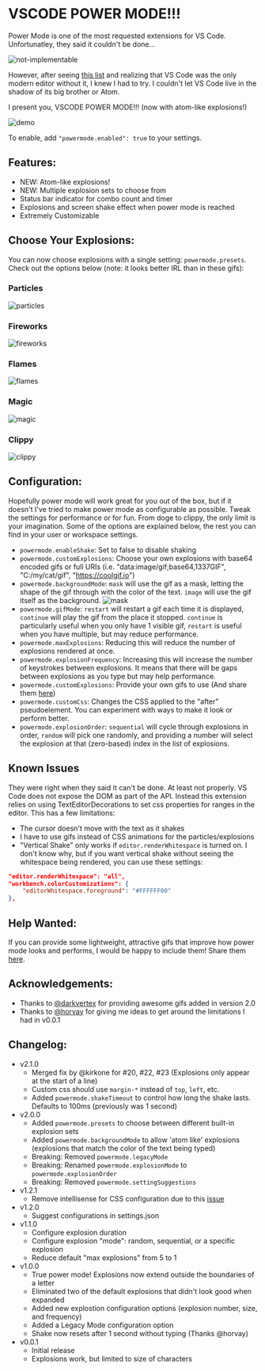 # VSCODE POWER MODE!!!

Power Mode is one of the most requested extensions for VS Code. Unfortunatley, they said it couldn't be done...

![not-implementable](images/not-implementable.png)

However, after seeing [this list](https://github.com/codeinthedark/awesome-power-mode) and realizing that VS Code was the only modern editor without it, I knew I had to try. I couldn't let VS Code live in the shadow of its big brother or Atom.

I present you, VSCODE POWER MODE!!! (now with atom-like explosions!)

![demo](images/demo-presets-particles.gif)

To enable, add `"powermode.enabled": true` to your settings.

## Features:
* NEW: Atom-like explosions!
* NEW: Multiple explosion sets to choose from
* Status bar indicator for combo count and timer
* Explosions and screen shake effect when power mode is reached
* Extremely Customizable

## Choose Your Explosions:
You can now choose explosions with a single setting: `powermode.presets`. Check out the options below (note: it looks better IRL than in these gifs):

### Particles

![particles](images/demo-presets-particles.gif)

### Fireworks

![fireworks](images/demo-presets-fireworks.gif)

### Flames

![flames](images/demo-presets-flames.gif)

### Magic

![magic](images/demo-presets-magic.gif)

### Clippy

![clippy](images/demo-presets-clippy.gif)

## Configuration:
Hopefully power mode will work great for you out of the box, but if it doesn't I've tried to make power mode as configurable as possible. Tweak the settings for performance or for fun. From doge to clippy, the only limit is your imagination. Some of the options are explained below, the rest you can find in your user or workspace settings.

* `powermode.enableShake`: Set to false to disable shaking
* `powermode.customExplosions`: Choose your own explosions with base64 encoded gifs or full URIs (i.e. "data:image/gif;base64,1337GIF", "C:/my/cat/gif", "https://coolgif.io")
* `powermode.backgroundMode`: `mask` will use the gif as a mask, letting the shape of the gif through with the color of the text. `image` will use the gif itself as the background.
![mask](images/demo-mask-fireworks.gif)
* `powermode.gifMode`: `restart` will restart a gif each time it is displayed, `continue` will play the gif from the place it stopped. `continue` is particularly useful when you only have 1 visible gif, `restart` is useful when you have multiple, but may reduce performance.
* `powermode.maxExplosions`: Reducing this will reduce the number of explosions rendered at once.
* `powermode.explosionFrequency`: Increasing this will increase the number of keystrokes between explosions. It means that there will be gaps between explosions as you type but may help performance.
* `powermode.customExplosions`: Provide your own gifs to use (And share them [here](https://github.com/hoovercj/vscode-power-mode/issues/1))
* `powermode.customCss`: Changes the CSS applied to the "after" pseudoelement. You can experiment with ways to make it look or perform better.
* `powermode.explosionOrder`: `sequential` will cycle through explosions in order, `random` will pick one randomly, and providing a number will select the explosion at that (zero-based) index in the list of explosions.

## Known Issues

They were right when they said it can't be done. At least not properly. VS Code does not expose the DOM as part of the API. Instead this extension relies on using TextEditorDecorations to set css properties for ranges in the editor. This has a few limitations:
* The cursor doesn't move with the text as it shakes
* I have to use gifs instead of CSS animations for the particles/explosions
* "Vertical Shake" only works if `editor.renderWhitespace` is turned on. I don't know why, but if you want vertical shake without seeing the whitespace being rendered, you can use these settings:

```json
"editor.renderWhitespace": "all",
"workbench.colorCustomizations": {
    "editorWhitespace.foreground": "#FFFFFF00"
},
```

## Help Wanted:
If you can provide some lightweight, attractive gifs that improve how power mode looks and performs, I would be happy to include them! Share them [here](https://github.com/hoovercj/vscode-power-mode/issues/1).

## Acknowledgements:
* Thanks to [@darkvertex](https://github.com/darkvertex) for providing awesome gifs added in version 2.0
* Thanks to [@horvay](https://github.com/horvay) for giving me ideas to get around the limitations I had in v0.0.1

## Changelog:
- v2.1.0
  - Merged fix by @kirkone for #20, #22, #23 (Explosions only appear at the start of a line)
  - Custom css should use `margin-*` instead of `top`, `left`, etc.
  - Added `powermode.shakeTimeout` to control how long the shake lasts. Defaults to 100ms (previously was 1 second)
- v2.0.0
  - Added `powermode.presets` to choose between different built-in explosion sets
  - Added `powermode.backgroundMode` to allow 'atom like' explosions (explosions that match the color of the text being typed)
  - Breaking: Removed `powermode.legacyMode`
  - Breaking: Renamed `powermode.explosionMode` to `powermode.explosionOrder`
  - Breaking: Removed `powermode.settingSuggestions`
- v1.2.1
  - Remove intellisense for CSS configuration due to this [issue](https://github.com/Microsoft/vscode/issues/31932#issuecomment-326341653)
- v1.2.0
  - Suggest configurations in settings.json
- v1.1.0
  - Configure explosion duration
  - Configure explosion "mode": random, sequential, or a specific explosion
  - Reduce default "max explosions" from 5 to 1
- v1.0.0
  - True power mode! Explosions now extend outside the boundaries of a letter
  - Eliminated two of the default explosions that didn't look good when expanded
  - Added new explostion configuration options (explosion number, size, and frequency)
  - Added a Legacy Mode configuration option
  - Shake now resets after 1 second without typing (Thanks @horvay)
- v0.0.1
  - Initial release
  - Explosions work, but limited to size of characters